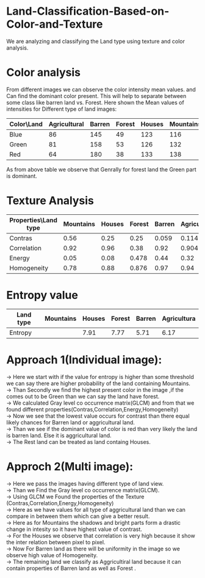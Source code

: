 # Land-Classification-Based-on-Color-and-Texture
We are analyzing and classifying the Land type using texture and color analysis. 

# Color analysis
From different images we can observe the color intensity mean values. and Can find the dominant color present.
This will help to separate between some class like barren land vs. Forest.
Here shown the Mean values of intensities for Different type of land images:

| Color\Land  | Agricultural | Barren | Forest | Houses | Mountains|
| ------------- | ------------- |---------|-----|-----|------|
| Blue | 86 | 145 | 49 | 123 | 116 |
| Green  | 81 | 158 | 53 | 126 | 132 |
|Red|64|180|38|133|138|

As from above table we observe that Genrally for forest land the Green part is dominant. 

# Texture Analysis 

|Properties\Land type|Mountains|Houses|Forest|Barren|Agricultura|
|---------|-------|---------|---------|-------|--------|
|Contras|0.56|0.25|0.25|0.059|0.114|
|Correlation|0.92|0.96|0.38|0.92|0.904|
|Energy|0.05|0.08|0.478|0.44|0.32|
|Homogeneity|0.78|0.88|0.876|0.97|0.94|

# Entropy value
|Land type|Mountains|Houses|Forest|Barren|Agricultura|
|---------|-------|---------|---------|-------|--------|
|Entropy||7.91|7.77|5.71|6.17|6.41|

# Approach 1(Individual image):

-> Here we start with if the value for entropy is higher than some threshold we can say there are higher 
probability of the land containing Mountains.<br />
-> Than Secondly we find the highest present color in the image ,if the comes out to be Green than we can say the land 
have forest.<br />
-> We calculated Gray level co occurrence matrix(GLCM) and from that we found different properties(Contras,Correlation,Energy,Homogeneity)<br />
-> Now we see that the lowest value occurs for contrast than there equal likely chances for Barren land or aggricultural land. <br />
-> Than we see if the dominant value of color is red than very likely the land is barren land. Else it is aggricultural land.<br />
-> The Rest land can be treated as land containg Houses.<br />

# Approch 2(Multi image):

-> Here we pass the images having different type of land view.<br />
-> Than we Find the Gray level co occurrence matrix(GLCM).<br />
-> Using GLCM we Found the properties of the Texture (Contras,Correlation,Energy,Homogeneity)<br />
-> Here as we have values for all type of aggricultural land than we can compare in between them which 
can give a better result.<br />
-> Here as for Mountains the shadows and bright parts form a drastic change in intesity so it have highest value of contrast.<br />
-> For the Houses we observe that correlation is very high because it show the inter relation between pixel to pixel.<br />
-> Now For Barren land as there will be uniformity in the image so we observe high value of Homogeneity.<br /> 
-> The remaining land we classify as Aggricultiral land because it can contain properties of Barren land as well as Forest . 
